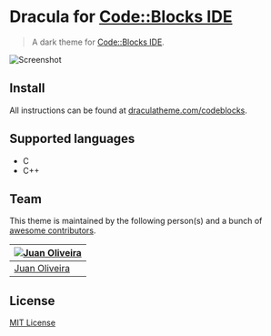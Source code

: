 # Dracula for [Code::Blocks IDE](https://www.codeblocks.org/)

> A dark theme for [Code::Blocks IDE](https://www.codeblocks.org/).

![Screenshot](https://i.imgur.com/wT5GYG3.png)

## Install

All instructions can be found at [draculatheme.com/codeblocks](https://draculatheme.com/codeblocks).

## Supported languages
- C
- C++

## Team

This theme is maintained by the following person(s) and a bunch of [awesome contributors](https://github.com/orgs/dracula/people).

[![Juan Oliveira](https://avatars.githubusercontent.com/u/19778952?s=100)](https://github.com/juanoliveira82) |
--- |
[Juan Oliveira](https://github.com/juanoliveira82) |

## License

[MIT License](./LICENSE)